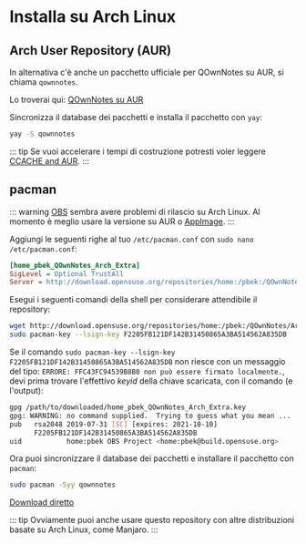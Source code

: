 # Installa su Arch Linux

## Arch User Repository (AUR)

In alternativa c'è anche un pacchetto ufficiale per QOwnNotes su AUR, si chiama `qownnotes`.

Lo troverai qui: [QOwnNotes su AUR](https://aur.archlinux.org/packages/qownnotes)

Sincronizza il database dei pacchetti e installa il pacchetto con `yay`:

```bash
yay -S qownnotes
```

::: tip
Se vuoi accelerare i tempi di costruzione potresti voler leggere [CCACHE and AUR](https://www.reddit.com/r/archlinux/comments/6vez44/a_small_tip_if_you_compile_from_aur/).
:::

## pacman

::: warning
[OBS](https://build.opensuse.org/package/show/home:pbek:QOwnNotes/desktop) sembra avere problemi di rilascio su Arch Linux. Al momento è meglio usare la versione su AUR o [AppImage](./appimage.md).
:::

Aggiungi le seguenti righe al tuo `/etc/pacman.conf` con `sudo nano /etc/pacman.conf`:

```ini
[home_pbek_QOwnNotes_Arch_Extra]
SigLevel = Optional TrustAll
Server = http://download.opensuse.org/repositories/home:/pbek:/QOwnNotes/Arch_Extra/$arch
```

Esegui i seguenti comandi della shell per considerare attendibile il repository:

```bash
wget http://download.opensuse.org/repositories/home:/pbek:/QOwnNotes/Arch_Extra/x86_64/home_pbek_QOwnNotes_Arch_Extra.key -O - | sudo pacman-key --add -
sudo pacman-key --lsign-key F2205FB121DF142B31450865A3BA514562A835DB
```

Se il comando `sudo pacman-key --lsign-key F2205FB121DF142B31450865A3BA514562A835DB` non riesce con un messaggio del tipo: `ERRORE: FFC43FC94539B8B0 non può essere firmato localmente.`, devi prima trovare l'effettivo *keyid* della chiave scaricata, con il comando (e l'output):

```bash
gpg /path/to/downloaded/home_pbek_QOwnNotes_Arch_Extra.key
gpg: WARNING: no command supplied.  Trying to guess what you mean ...
pub   rsa2048 2019-07-31 [SC] [expires: 2021-10-10]
      F2205FB121DF142B31450865A3BA514562A835DB
uid           home:pbek OBS Project <home:pbek@build.opensuse.org>
```

Ora puoi sincronizzare il database dei pacchetti e installare il pacchetto con `pacman`:

```bash
sudo pacman -Syy qownnotes
```

[Download diretto](https://download.opensuse.org/repositories/home:/pbek:/QOwnNotes/Arch_Extra)

::: tip
Ovviamente puoi anche usare questo repository con altre distribuzioni basate su Arch Linux, come Manjaro.
:::
